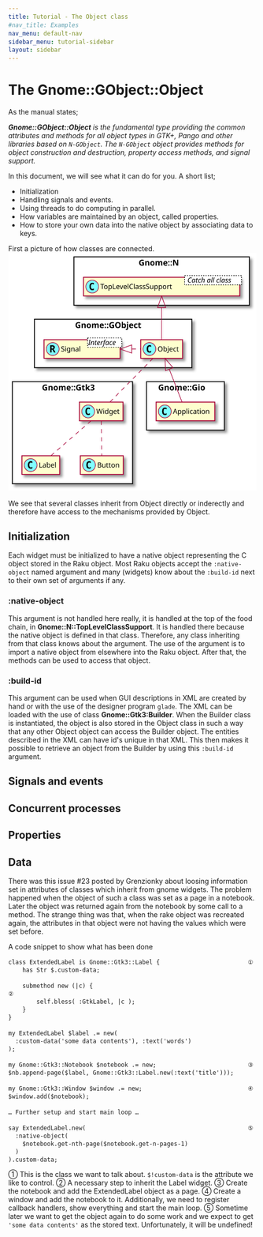 ```yaml
---
title: Tutorial - The Object class
#nav_title: Examples
nav_menu: default-nav
sidebar_menu: tutorial-sidebar
layout: sidebar
---
```

# The Gnome::GObject::Object

As the manual states;

_**Gnome::GObject::Object** is the fundamental type providing the common attributes and methods for all object types in GTK+, Pango and other libraries based on `N-GObject`. The `N-GObject` object provides methods for object construction and destruction, property access methods, and signal support._

In this document, we will see what it can do for you. A short list;
* Initialization
* Handling signals and events.
* Using threads to do computing in parallel.
* How variables are maintained by an object, called properties.
* How to store your own data into the native object by associating data to keys.

First a picture of how classes are connected.
![object uml](images/Object.svg)

We see that several classes inherit from Object directly or inderectly and therefore have access to the mechanisms provided by Object.


## Initialization

Each widget must be initialized to have a native object representing the C object stored in the Raku object. Most Raku objects accept the `:native-object` named argument and many (widgets) know about the `:build-id` next to their own set of arguments if any.

### :native-object

This argument is not handled here really, it is handled at the top of the food chain, in **Gnome::N::TopLevelClassSupport**. It is handled there because the native object is defined in that class. Therefore, any class inheriting from that class knows about the argument.
The use of the argument is to import a native object from elsewhere into the Raku object. After that, the methods can be used to access that object.

### :build-id

This argument can be used when GUI descriptions in XML are created by hand or with the use of the designer program `glade`. The XML can be loaded with the use of class **Gnome::Gtk3:Builder**. When the Builder class is instantiated, the object is also stored in the Object class in such a way that any other Object object can access the Builder object. The entities described in the XML can have id's unique in that XML. This then makes it possible to retrieve an object from the Builder by using this `:build-id` argument.

## Signals and events

## Concurrent processes

## Properties

## Data

There was this issue #23 posted by Grenzionky about loosing information set in attributes of classes which inherit from gnome widgets. The problem happened when the object of such a class was set as a page in a notebook. Later the object was returned again from the notebook by some call to a method. The strange thing was that, when the rake object was recreated again, the attributes in that object were not having the values which were set before.

A code snippet to show what has been done
```
class ExtendedLabel is Gnome::Gtk3::Label {                         ①
	has Str $.custom-data;

	submethod new (|c) {                                              ②
		self.bless( :GtkLabel, |c );
	}
}

my ExtendedLabel $label .= new(
  :custom-data('some data contents'), :text('words')
);

my Gnome::Gtk3::Notebook $notebook .= new;                          ③
$nb.append-page($label, Gnome::Gtk3::Label.new(:text('title')));

my Gnome::Gtk3::Window $window .= new;                              ④
$window.add($notebook);

… Further setup and start main loop …

say ExtendedLabel.new(                                              ⑤
  :native-object(
    $notebook.get-nth-page($notebook.get-n-pages-1)
  )
).custom-data;

```

① This is the class we want to talk about. `$!custom-data` is the attribute we like to control.
② A necessary step to inherit the Label widget.
③ Create the notebook and add the ExtendedLabel object as a page.
④ Create a window and add the notebook to it. Additionally, we need to register callback handlers, show everything and start the main loop.
⑤ Sometime later we want to get the object again to do some work and we expect to get `'some data contents'` as the stored text. Unfortunately, it will be undefined!


<!--

## Reference counting
### Floating references
### :native-object
### .get-native-object()
### .get-native-object-no-reffing()
### .clear-object()

-->
